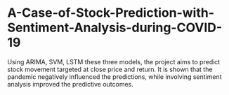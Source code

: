 # A-Case-of-Stock-Prediction-with-Sentiment-Analysis-during-COVID-19
Using ARIMA, SVM, LSTM these three models, the project aims to predict stock movement targeted at close price and return. It is shown that the pandemic negatively influenced the predictions, while involving sentiment analysis improved the predictive outcomes.



